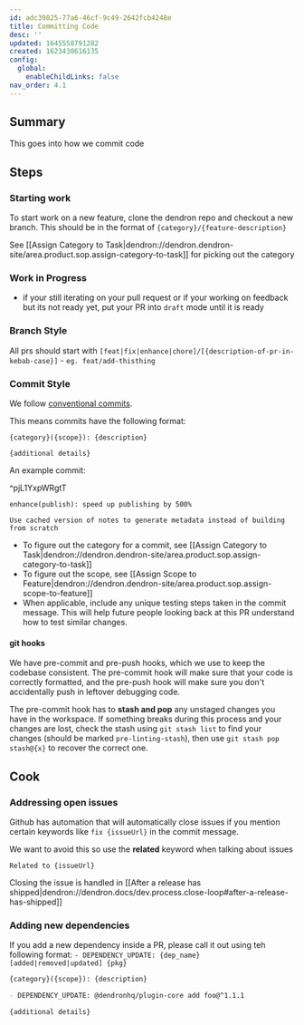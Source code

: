 ```yaml
---
id: adc39825-77a6-46cf-9c49-2642fcb4248e
title: Committing Code
desc: ''
updated: 1645558791282
created: 1623430616135
config:
  global:
    enableChildLinks: false
nav_order: 4.1
---
```


## Summary

This goes into how we commit code

## Steps

### Starting work

To start work on a new feature, clone the dendron repo and checkout a new branch. This should be in the format of `{category}/{feature-description}`

See [[Assign Category to Task|dendron://dendron.dendron-site/area.product.sop.assign-category-to-task]] for picking out the category

### Work in Progress
- if your still iterating on your pull request or if your working on feedback but its not ready yet, put your PR into `draft` mode until it is ready

### Branch Style

All prs should start with `[feat|fix|enhance|chore]/[{description-of-pr-in-kebab-case}]`
    - `eg. feat/add-thisthing`

### Commit Style

We follow [conventional commits](https://www.conventionalcommits.org/en/v1.0.0/).

This means commits have the following format:

```
{category}({scope}): {description}

{additional details}
```

An example commit:

^pjL1YxpWRgtT
``` 
enhance(publish): speed up publishing by 500%

Use cached version of notes to generate metadata instead of building from scratch
```

* To figure out the category for a commit, see [[Assign Category to Task|dendron://dendron.dendron-site/area.product.sop.assign-category-to-task]]
* To figure out the scope, see [[Assign Scope to Feature|dendron://dendron.dendron-site/area.product.sop.assign-scope-to-feature]]
* When applicable, include any unique testing steps taken in the commit message. This will help future people looking back at this PR understand how to test similar changes.

#### git hooks

We have pre-commit and pre-push hooks, which we use to keep the codebase
consistent. The pre-commit hook will make sure that your code is correctly
formatted, and the pre-push hook will make sure you don't accidentally push in
leftover debugging code.

The pre-commit hook has to **stash and pop** any unstaged changes you have in
the workspace. If something breaks during this process and your changes are
lost, check the stash using `git stash list` to find your changes (should be marked `pre-linting-stash`),
then use `git stash pop stash@{x}` to recover the correct one.


## Cook

### Addressing open issues

Github has automation that will automatically close issues if you mention certain keywords like `fix {issueUrl}` in the commit message. 

We want to avoid this so use the **related** keyword when talking about issues

```
Related to {issueUrl}
```

Closing the issue is handled in [[After a release has shipped|dendron://dendron.docs/dev.process.close-loop#after-a-release-has-shipped]]

### Adding new dependencies

If you add a new dependency inside a PR, please call it out using teh following format: `- DEPENDENCY_UPDATE: {dep_name} [added|removed|updated] {pkg}`
```md
{category}({scope}): {description}

- DEPENDENCY_UPDATE: @dendronhq/plugin-core add foo@^1.1.1

{additional details}
```